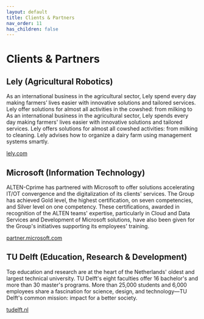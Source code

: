 ```yaml
---
layout: default
title: Clients & Partners
nav_order: 11
has_children: false
---
```


# Clients & Partners

## Lely (Agricultural Robotics)

As an international business in the agricultural sector, Lely spend every day making farmers’ lives easier with innovative solutions and tailored services. Lely offer solutions for almost all activities in the cowshed: from milking to As an international business in the agricultural sector, Lely spends every day making farmers' lives easier with innovative solutions and tailored services. Lely offers solutions for almost all cowshed activities: from milking to cleaning. Lely advises how to organize a dairy farm using management systems smartly.

[lely.com](https://www.lely.com/)

## Microsoft (Information Technology)

ALTEN-Cprime has partnered with Microsoft to offer solutions accelerating IT/OT convergence and the digitalization of its clients' services. The Group has achieved Gold level, the highest certification, on seven competencies, and Silver level on one competency. These certifications, awarded in recognition of the ALTEN teams' expertise, particularly in Cloud and Data Services and Development of Microsoft solutions, have also been given for the Group's initiatives supporting its employees' training.

[partner.microsoft.com](https://partner.microsoft.com/)


## TU Delft (Education, Research & Development)

Top education and research are at the heart of the Netherlands' oldest and largest technical university. TU Delft's eight faculties offer 16 bachelor's and more than 30 master's programs. More than 25,000 students and 6,000 employees share a fascination for science, design, and technology—TU Delft's common mission: impact for a better society.

[tudelft.nl](https://www.tudelft.nl/)
